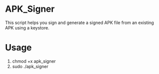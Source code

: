 # APK_Signer
This script helps you sign and generate a signed APK file from an existing APK using a keystore.
# Usage 
1. chmod +x apk_signer
2. sudo ./apk_signer
